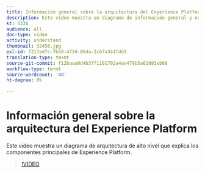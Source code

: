 ```yaml
---
title: Información general sobre la arquitectura del Experience Platform
description: Este vídeo muestra un diagrama de información general y explica los componentes principales de Adobe Experience Platform.
kt: 4336
audience: all
doc-type: video
activity: understand
thumbnail: 32456.jpg
exl-id: 7217ed7c-7b50-473d-86da-2cb7a344fdd3
translation-type: tm+mt
source-git-commit: f12baaa9d4b37f1101792a4ae479b5a62893eb68
workflow-type: tm+mt
source-wordcount: '40'
ht-degree: 0%

---
```


# Información general sobre la arquitectura del Experience Platform

Este vídeo muestra un diagrama de arquitectura de alto nivel que explica los componentes principales de Experience Platform.

>[!VIDEO](https://video.tv.adobe.com/v/32456?quality=12&learn=on)
